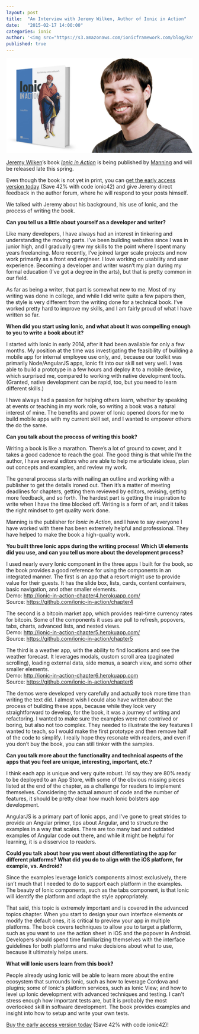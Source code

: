 ```yaml
---
layout: post
title:  "An Interview with Jeremy Wilken, Author of Ionic in Action"
date:   "2015-02-17 14:00:00"
categories: ionic
author: '<img src="https://s3.amazonaws.com/ionicframework.com/blog/katie-md.jpg" class="author-icon">Katie'
published: true
---
```


![Ionic in Action](/img/blog/ionic-in-action-header.jpg)

[Jeremy Wilken](https://twitter.com/gnomeontherun)’s book <i>[Ionic in Action](http://ionicinaction.com)</i> is being published by [Manning](http://manning.com/wilken) and will be released late this spring. 

Even though the book is not yet in print, you can [get the early access version today](http://ionicinaction.com) (Save 42% with code ionic42) and give Jeremy direct feedback in the author forum, where he will respond to your posts himself. 

We talked with Jeremy about his background, his use of Ionic, and the process of writing the book. 

<!-- more --> 
<b>Can you tell us a little about yourself as a developer and writer?</b> 

Like many developers, I have always had an interest in tinkering and understanding the moving parts. I’ve been building websites since I was in junior high, and I gradually grew my skills to the point where I spent many years freelancing. More recently, I’ve joined larger scale projects and now work primarily as a front end engineer. I love working on usability and user experience. Becoming a developer and writer wasn’t my plan during my formal education (I’ve got a degree in the arts), but that is pretty common in our field.

As far as being a writer, that part is somewhat new to me. Most of my writing was done in college, and while I did write quite a few papers then, the style is very different from the writing done for a technical book. I’ve worked pretty hard to improve my skills, and I am fairly proud of what I have written so far.

<b>When did you start using Ionic, and what about it was compelling enough to you to write a book about it?</b>

I started with Ionic in early 2014, after it had been available for only a few months. My position at the time was investigating the feasibility of building a mobile app for internal employee use only, and, because our toolkit was primarily Node/AngularJS apps, Ionic fit into our skill set very well. I was able to build a prototype in a few hours and deploy it to a mobile device, which surprised me, compared to working with native development tools. (Granted, native development can be rapid, too, but you need to learn different skills.)

I have always had a passion for helping others learn, whether by speaking at events or teaching in my work role, so writing a book was a natural interest of mine. The benefits and power of Ionic opened doors for me to build mobile apps with my current skill set, and I wanted to empower others the do the same.

<b>Can you talk about the process of writing this book?</b> 

Writing a book is like a marathon. There’s a lot of ground to cover, and it takes a good cadence to reach the goal. The good thing is that while I’m the author, I have several editors who are able to help me articulate ideas, plan out concepts and examples, and review my work. 

The general process starts with nailing an outline and working with a publisher to get the details ironed out. Then it’s a matter of meeting deadlines for chapters, getting them reviewed by editors, revising, getting more feedback, and so forth. The hardest part is getting the inspiration to write when I have the time blocked off. Writing is a form of art, and it takes the right mindset to get quality work done.

Manning is the publisher for <i>Ionic in Action</i>, and I have to say everyone I have worked with there has been extremely helpful and professional. They have helped to make the book a high-quality work.

<b>You built three Ionic apps during the writing process! Which UI elements did you use, and can you tell us more about the development process?</b>

I used nearly every Ionic component in the three apps I built for the book, so the book provides a good reference for using the components in an integrated manner.
The first is an app that a resort might use to provide value for their guests. It has the slide box, lists, cards, content containers, basic navigation, and other smaller elements.<br> 
Demo: http://ionic-in-action-chapter4.herokuapp.com/<br>
Source: https://github.com/ionic-in-action/chapter4 

The second is a bitcoin market app, which provides real-time currency rates for bitcoin. Some of the components it uses are pull to refresh, popovers, tabs, charts, advanced lists, and nested views.<br> 
Demo: http://ionic-in-action-chapter5.herokuapp.com/<br>
Source: https://github.com/ionic-in-action/chapter5 

The third is a weather app, with the ability to find locations and see the weather forecast. It leverages modals, custom scroll area (paginated scrolling), loading external data, side menus, a search view, and some other smaller elements.<br> 
Demo: http://ionic-in-action-chapter6.herokuapp.com<br>
Source: https://github.com/ionic-in-action/chapter6 

The demos were developed very carefully and actually took more time than writing the text did. I almost wish I could also have written about the process of building these apps, because while they look very straightforward to develop, for the book, it was a journey of writing and refactoring. I wanted to make sure the examples were not contrived or boring, but also not too complex. They needed to illustrate the key features I wanted to teach, so I would make the first prototype and then remove half of the code to simplify. I really hope they resonate with readers, and even if you don’t buy the book, you can still tinker with the samples.

<b>Can you talk more about the functionality and technical aspects of the apps that you feel are unique, interesting, important, etc.?</b> 

I think each app is unique and very quite robust. I’d say they are 80% ready to be deployed to an App Store, with some of the obvious missing pieces listed at the end of the chapter, as a challenge for readers to implement themselves. Considering the actual amount of code and the number of features, it should be pretty clear how much Ionic bolsters app development.

AngularJS is a primary part of Ionic apps, and I’ve gone to great strides to provide an Angular primer, tips about Angular, and to structure the examples in a way that scales. There are too many bad and outdated examples of Angular code out there, and while it might be helpful for learning, it is a disservice to readers. 

<b>Could you talk about how you went about differentiating the app for different platforms? What did you do to align with the iOS platform, for example, vs. Android?</b>

Since the examples leverage Ionic’s components almost exclusively, there isn’t much that I needed to do to support each platform in the examples. The beauty of Ionic components, such as the tabs component, is that Ionic will identify the platform and adapt the style appropriately. 

That said, this topic is extremely important and is covered in the advanced topics chapter. When you start to design your own interface elements or modify the default ones, it is critical to preview your app in multiple platforms. The book covers techniques to allow you to target a platform, such as you want to use the action sheet in iOS and the popover in Android. Developers should spend time familiarizing themselves with the interface guidelines for both platforms and make decisions about what to use, because it ultimately helps users.

<b>What will Ionic users learn from this book?</b>

People already using Ionic will be able to learn more about the entire ecosystem that surrounds Ionic, such as how to leverage Cordova and plugins; some of Ionic's platform services, such as Ionic View; and how to level up Ionic development with advanced techniques and testing. I can't stress enough how important tests are, but it is probably the most overlooked skill in software development. The book provides examples and insight into how to setup and write your own tests.

[Buy the early access version today](http://ionicinaction.com) (Save 42% with code ionic42)!
